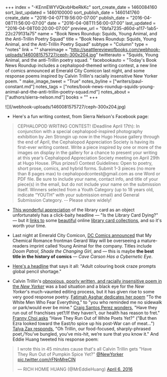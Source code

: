 +++
index = "-KEnnEWYVQkvbHbeRkKc"
sort_create_date = 1460084160
sort_last_updated = 1460100000
sort_publish_date = 1460141760
create_date = "2016-04-07T19:56:00-07:00"
publish_date = "2016-04-08T11:56:00-07:00"
date = "2016-04-08T11:56:00-07:00"
last_updated = "2016-04-08T00:20:00-07:00"
preview_url = "0bfa7235-d60d-a117-1ab5-22c279131a75"
name = "Book News Roundup: Squids, Young Animal, and the Anti-Trillin Poetry Squad"
title = "Book News Roundup: Squids, Young Animal, and the Anti-Trillin Poetry Squad"
subtype = "Column"
type = "notes"
link = ""
shareimage = "http://seattlereviewofbooks.com/webhook-uploads/1460081575727/ceph-300x204.jpg"
twitterauto = "Squids, Young Animal, and the anti-Trillin poetry squad. "
facebookauto = "Today's Book News Roundup includes a cephalopod-themed writing contest, a new line of comics announced at Emerald City Comicon last night, and some response poems inspired by Calvin Trillin's racially insensitive New Yorker poem. "
make_image_tweet = "True"
notes_byline = ["writers/paul-constant.md"]
notes_tags = ["notes/book-news-roundup-squids-young-animal-and-the-anti-trillin-poetry-squad.md"]
notes_about = ["authors/sierra-nelson.md"]
books = ""
+++
<p class="image">![](/webhook-uploads/1460081575727/ceph-300x204.jpg)</p>

* Here's a fun writing contest, from Sierra Nelson's Facebook page:

<blockquote>CEPHALOPOD WRITING CONTEST! (Deadline April 17th): In conjunction with a special cephalopod-inspired photography exhibition by Jen Strongin up now in the Hugo House gallery through the end of April, the Cephalopod Appreciation Society is having its first-ever writing contest. Write a piece inspired by one or more of the images on display in the gallery for a chance to present your writing at this year’s Cephalopod Appreciation Society meeting on April 29th at Hugo House. (Plus prizes!) 
Contest Guidelines: Open to poetry, short prose, comics, and hybrid forms. Submit 1-3 pieces (no more than 8 pages max) to cephalopodcontest@gmail.com as one Word or PDF file. Be sure to include your name, contact info, and title of your piece(s) in the email, but do not include your name on the submission itself. Winners selected from a Youth Category (up to 18 years old, indicate “YOUTH” with your submission email) and General Submission Category. -- Please share widely!</blockquote>

* [This wonderful appreciation](http://www.theatlantic.com/technology/archive/2016/04/library-card/477162/) of the library card as an object unfortunately has a click-baity headline — "Is the Library Card Dying?" — but it [links to](http://www.travelinlibrarian.info/libcards/) some [beautiful](http://www.libraryhistorybuff.org/library-cards-vintage.htm) online [library card collections](http://librarycards.tripod.com/), and so it's worth your time.

* Last night at Emerald City Comicon, [DC Comics announced](http://www.bleedingcool.com/2016/04/07/toldja-gerard-ways-imprint-at-dc-comics-young-animal-and-it-will-stay-in-continuity-with-dc-rebirth/) that My Chemical Romance frontman Gerard Way will be overseeing a mature-readers imprint called Young Animal for the company. Titles include *Doom Patrol*, *Shade the Changing Girl*, and — this is maybe **the best title in the history of comics** — *Cave Carson Has a Cybernetic Eye*. 

* [Here's a headline](http://www.independent.co.uk/arts-entertainment/books/news/adult-colouring-book-craze-prompts-global-pencil-shortage-a6944401.html) that says it all: "Adult colouring book craze prompts global pencil shortage."

* Calvin Trillin's [obnoxious, poorly written, and racially insensitive poem in the *New Yorker*](http://www.grubstreet.com/2016/04/calvin-trillin-chinese-food-new-yorker-poem.html) was a bad situation and a black eye for the *New Yorker*'s much-vaunted editing process, but it has given rise to some very good response poetry. [Fatimah Asghar dedicates her poem](http://fatimahasghar.com/2016/04/07/to-the-white-men-who-fear-everything/) "To the White Men Who Fear Everything," to "you who reminded me no sidewalk or park/would ever be mine." [Craig Santos Perez wonders](https://www.facebook.com/notes/craig-santos-perez/have-they-run-out-of-franchises-yet-response-poem-to-calvin-trillin/10156824574155327), "Have they run out of franchises yet?/If they haven’t, our health has reason to fret." [Franny Choi asks](http://frannychoi.com/2016/04/06/have-they-run-out-of-white-poets-yet/) "Have They Run Out of White Poets Yet?" ("But then Ezra looked toward the East/to spice up his post-War can of meat...") [Talya Zax responds](ttp://forward.com/the-assimilator/338062/calvin-trillins-offensive-new-yorker-poem-a-response-in-verse/#ixzz45CP9fmMG), "Oh Trillin, our food-focused, sharply-phrased poet,/You’ve bungled, you’ve mis-hit, we’re sure that you know it." And Eddie Huang tweeted his response poem:

<blockquote class="twitter-tweet" data-lang="en"><p lang="en" dir="ltr">I wrote this in 45 minutes cause that&#39;s all Calvin Trillin gets &quot;Have They Run Out of Pumpkin Spice Yet?&quot; <a href="https://twitter.com/NewYorker">@NewYorker</a> <a href="https://t.co/rFNnMreCIN">pic.twitter.com/rFNnMreCIN</a></p>&mdash; RICH HOMIE HUANG (@MrEddieHuang) <a href="https://twitter.com/MrEddieHuang/status/717822291405438977">April 6, 2016</a></blockquote>
<script async src="//platform.twitter.com/widgets.js" charset="utf-8"></script>